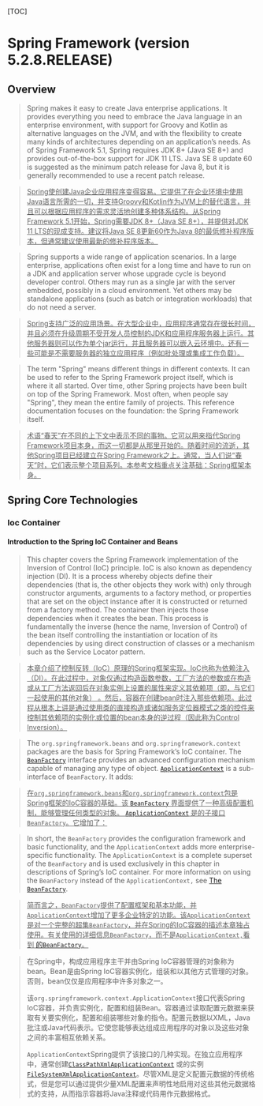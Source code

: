 [TOC]

# Spring Framework (version 5.2.8.RELEASE)

## Overview

> Spring makes it easy to create Java enterprise applications. It provides everything you need to embrace the Java language in an enterprise environment, with support for Groovy and Kotlin as alternative languages on the JVM, and with the flexibility to create many kinds of architectures depending on an application’s needs. As of Spring Framework 5.1, Spring requires JDK 8+ (Java SE 8+) and provides out-of-the-box support for JDK 11 LTS. Java SE 8 update 60 is suggested as the minimum patch release for Java 8, but it is generally recommended to use a recent patch release.

> <u>Spring使创建Java企业应用程序变得容易。它提供了在企业环境中使用Java语言所需的一切，并支持Groovy和Kotlin作为JVM上的替代语言，并且可以根据应用程序的需求灵活地创建多种体系结构。从Spring Framework 5.1开始，Spring需要JDK 8+（Java SE 8+），并提供对JDK 11 LTS的现成支持。建议将Java SE 8更新60作为Java 8的最低修补程序版本，但通常建议使用最新的修补程序版本。</u>

> Spring supports a wide range of application scenarios. In a large enterprise, applications often exist for a long time and have to run on a JDK and application server whose upgrade cycle is beyond developer control. Others may run as a single jar with the server embedded, possibly in a cloud environment. Yet others may be standalone applications (such as batch or integration workloads) that do not need a server.

> <u>Spring支持广泛的应用场景。在大型企业中，应用程序通常存在很长时间，并且必须在升级周期不受开发人员控制的JDK和应用程序服务器上运行。其他服务器则可以作为单个jar运行，并且服务器可以嵌入云环境中。还有一些可能是不需要服务器的独立应用程序（例如批处理或集成工作负载）。</u>

> The term "Spring" means different things in different contexts. It can be used to refer to the Spring Framework project itself, which is where it all started. Over time, other Spring projects have been built on top of the Spring Framework. Most often, when people say "Spring", they mean the entire family of projects. This reference documentation focuses on the foundation: the Spring Framework itself.

> <u>术语“春天”在不同的上下文中表示不同的事物。它可以用来指代Spring Framework项目本身，而这一切都是从那里开始的。随着时间的流逝，其他Spring项目已经建立在Spring Framework之上。通常，当人们说“春天”时，它们表示整个项目系列。本参考文档重点关注基础：Spring框架本身。</u>

## Spring Core Technologies

### Ioc Container

#### Introduction to the Spring IoC Container and Beans

> This chapter covers the Spring Framework implementation of the Inversion of Control (IoC) principle. IoC is also known as dependency injection (DI). It is a process whereby objects define their dependencies (that is, the other objects they work with) only through constructor arguments, arguments to a factory method, or properties that are set on the object instance after it is constructed or returned from a factory method. The container then injects those dependencies when it creates the bean. This process is fundamentally the inverse (hence the name, Inversion of Control) of the bean itself controlling the instantiation or location of its dependencies by using direct construction of classes or a mechanism such as the Service Locator pattern.

> <u>本章介绍了控制反转（IoC）原理的Spring框架实现。IoC也称为依赖注入（DI）。在此过程中，对象仅通过构造函数参数，工厂方法的参数或在构造或从工厂方法返回后在对象实例上设置的属性来定义其依赖项（即，与它们一起使用的其他对象） 。然后，容器在创建bean时注入那些依赖项。此过程从根本上讲是通过使用类的直接构造或诸如服务定位器模式之类的控件来控制其依赖项的实例化或位置的bean本身的逆过程（因此称为Control Inversion）。</u>

> The `org.springframework.beans` and `org.springframework.context` packages are the basis for Spring Framework’s IoC container. The [`BeanFactory`](https://docs.spring.io/spring-framework/docs/5.2.8.RELEASE/javadoc-api/org/springframework/beans/factory/BeanFactory.html) interface provides an advanced configuration mechanism capable of managing any type of object. [`ApplicationContext`](https://docs.spring.io/spring-framework/docs/5.2.8.RELEASE/javadoc-api/org/springframework/context/ApplicationContext.html) is a sub-interface of `BeanFactory`. It adds:

> <u>在`org.springframework.beans`和`org.springframework.context`包是Spring框架的IoC容器的基础。该 [`BeanFactory`](https://docs.spring.io/spring-framework/docs/5.2.8.RELEASE/javadoc-api/org/springframework/beans/factory/BeanFactory.html) 界面提供了一种高级配置机制，能够管理任何类型的对象。 [`ApplicationContext`](https://docs.spring.io/spring-framework/docs/5.2.8.RELEASE/javadoc-api/org/springframework/context/ApplicationContext.html) 是的子接口`BeanFactory`。它增加了：</u>

> In short, the `BeanFactory` provides the configuration framework and basic functionality, and the `ApplicationContext` adds more enterprise-specific functionality. The `ApplicationContext` is a complete superset of the `BeanFactory` and is used exclusively in this chapter in descriptions of Spring’s IoC container. For more information on using the `BeanFactory` instead of the `ApplicationContext,` see [The `BeanFactory`](https://docs.spring.io/spring/docs/current/spring-framework-reference/core.html#beans-beanfactory).

> <u>简而言之，`BeanFactory`提供了配置框架和基本功能，并`ApplicationContext`增加了更多企业特定的功能。该`ApplicationContext`是对一个完整的超集`BeanFactory`，并在Spring的IoC容器的描述本章独占使用。有关使用的详细信息`BeanFactory`，而不是`ApplicationContext,`看到 [的`BeanFactory`](https://docs.spring.io/spring/docs/current/spring-framework-reference/core.html#beans-beanfactory)。</u>

> 在Spring中，构成应用程序主干并由Spring IoC容器管理的对象称为bean。Bean是由Spring IoC容器实例化，组装和以其他方式管理的对象。否则，bean仅仅是应用程序中许多对象之一。
>
> 该`org.springframework.context.ApplicationContext`接口代表Spring IoC容器，并负责实例化，配置和组装Bean。容器通过读取配置元数据来获取有关要实例化，配置和组装哪些对象的指令。配置元数据以XML，Java批注或Java代码表示。它使您能够表达组成应用程序的对象以及这些对象之间的丰富相互依赖关系。
>
> `ApplicationContext`Spring提供了该接口的几种实现。在独立应用程序中，通常创建[`ClassPathXmlApplicationContext`](https://docs.spring.io/spring-framework/docs/5.2.8.RELEASE/javadoc-api/org/springframework/context/support/ClassPathXmlApplicationContext.html) 或的实例 [`FileSystemXmlApplicationContext`](https://docs.spring.io/spring-framework/docs/5.2.8.RELEASE/javadoc-api/org/springframework/context/support/FileSystemXmlApplicationContext.html)。尽管XML是定义配置元数据的传统格式，但是您可以通过提供少量XML配置来声明性地启用对这些其他元数据格式的支持，从而指示容器将Java注释或代码用作元数据格式。